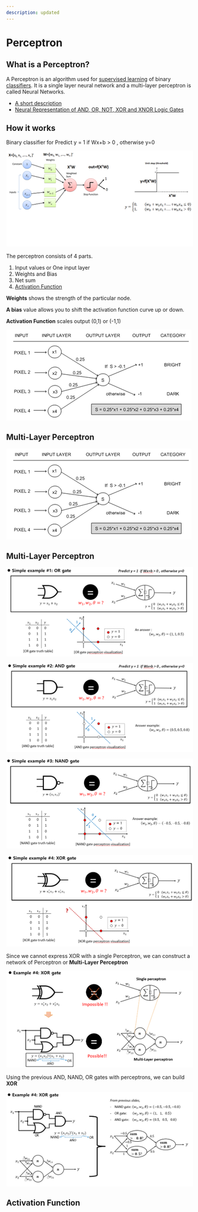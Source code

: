 ```yaml
---
description: updated
---
```


# Perceptron

## What is a Perceptron?

A Perceptron is an algorithm used for [supervised learning](https://deepai.org/machine-learning-glossary-and-terms/supervised-learning) of binary [classifiers](https://deepai.org/machine-learning-glossary-and-terms/classifier). It is a single layer neural network and a multi-layer perceptron is called Neural Networks.

* [A short description](https://deepai.org/machine-learning-glossary-and-terms/perceptron)
* [Neural Representation of AND, OR, NOT, XOR and XNOR Logic Gates](https://medium.com/@stanleydukor/neural-representation-of-and-or-not-xor-and-xnor-logic-gates-perceptron-algorithm-b0275375fea1)

## How it works

Binary classifier for Predict y = 1 if Wx+b > 0 , otherwise y=0

![](<../../images/image (216).png>)

The perceptron consists of 4 parts.

1. Input values or One input layer
2. Weights and Bias
3. Net sum
4. [Activation Function](https://medium.com/towards-data-science/activation-functions-neural-networks-1cbd9f8d91d6)

**Weights** shows the strength of the particular node.

**A bias** value allows you to shift the activation function curve up or down.

**Activation Function** scales output (0,1) or (-1,1)

![](<../../.gitbook/assets/image (223) (4) (4) (4) (2) (2) (1) (1) (3).png>)

## Multi-Layer Perceptron

![](<../../.gitbook/assets/image (223) (4) (4) (4) (2) (2) (1) (1) (4).png>)

## Multi-Layer Perceptron

![](<../../images/image (219).png>)

![](<../../images/image (215).png>)

![](<../../images/image (221).png>)

![](<../../images/image (217).png>)

Since we cannot express XOR with a single Perceptron, we can construct a network of Perceptron or **Multi-Layer Perceptron**

![](<../../images/image (222).png>)

Using the previous AND, NAND, OR gates with perceptrons, we can build **XOR**

![](<../../.gitbook/assets/image (220).png>)

## Activation Function
